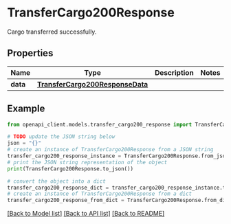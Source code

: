 # TransferCargo200Response

Cargo transferred successfully.

## Properties

Name | Type | Description | Notes
------------ | ------------- | ------------- | -------------
**data** | [**TransferCargo200ResponseData**](TransferCargo200ResponseData.md) |  | 

## Example

```python
from openapi_client.models.transfer_cargo200_response import TransferCargo200Response

# TODO update the JSON string below
json = "{}"
# create an instance of TransferCargo200Response from a JSON string
transfer_cargo200_response_instance = TransferCargo200Response.from_json(json)
# print the JSON string representation of the object
print(TransferCargo200Response.to_json())

# convert the object into a dict
transfer_cargo200_response_dict = transfer_cargo200_response_instance.to_dict()
# create an instance of TransferCargo200Response from a dict
transfer_cargo200_response_from_dict = TransferCargo200Response.from_dict(transfer_cargo200_response_dict)
```
[[Back to Model list]](../README.md#documentation-for-models) [[Back to API list]](../README.md#documentation-for-api-endpoints) [[Back to README]](../README.md)


